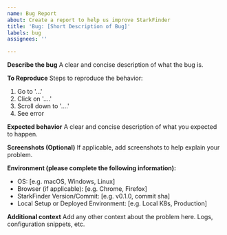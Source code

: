 ```yaml
---
name: Bug Report
about: Create a report to help us improve StarkFinder
title: 'Bug: [Short Description of Bug]'
labels: bug
assignees: ''

---
```


**Describe the bug**
A clear and concise description of what the bug is.

**To Reproduce**
Steps to reproduce the behavior:
1. Go to '...'
2. Click on '....'
3. Scroll down to '....'
4. See error

**Expected behavior**
A clear and concise description of what you expected to happen.

**Screenshots (Optional)**
If applicable, add screenshots to help explain your problem.

**Environment (please complete the following information):**
- OS: [e.g. macOS, Windows, Linux]
- Browser (if applicable): [e.g. Chrome, Firefox]
- StarkFinder Version/Commit: [e.g. v0.1.0, commit sha]
- Local Setup or Deployed Environment: [e.g. Local K8s, Production]

**Additional context**
Add any other context about the problem here. Logs, configuration snippets, etc.